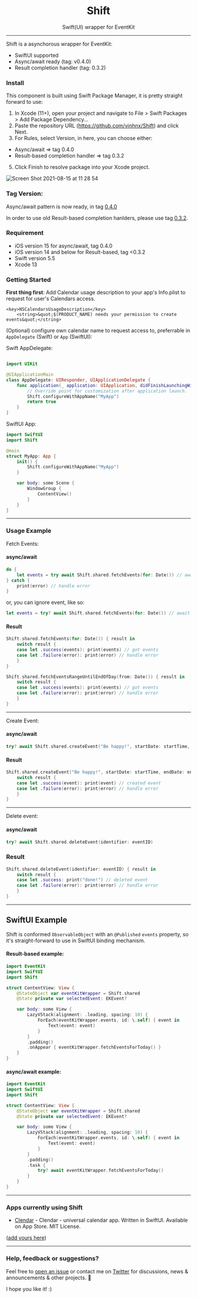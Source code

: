<h1 align="center">Shift</h1>
<p align="center">Swift(UI) wrapper for EventKit</p>

---

Shift is a asynchorous wrapper for EventKit:
+ SwiftUI supported
+ Async/await ready (tag: v0.4.0)
+ Result completion handler (tag: 0.3.2)

### Install

This component is built using Swift Package Manager, it is pretty straight forward to use:

1. In Xcode (11+), open your project and navigate to File > Swift Packages > Add Package Dependency...
2. Paste the repository URL (https://github.com/vinhnx/Shift) and click Next.
3. For Rules, select Version, in here, you can choose either:
  + Async/await => tag 0.4.0
  + Result-based completion handler => tag 0.3.2
5. Click Finish to resolve package into your Xcode project.

![Screen Shot 2021-08-15 at 11 28 54](https://user-images.githubusercontent.com/1097578/129467248-0ceac3c8-56f1-4a67-887f-538283121508.png)

### Tag Version:

Async/await pattern is now ready, in tag [0.4.0](https://github.com/vinhnx/Shift/releases/tag/0.4.0)

In order to use old Result-based completion hanlders, please use tag [0.3.2](https://github.com/vinhnx/Shift/releases/tag/0.3.2).

### Requirement

+ iOS version 15 for async/await, tag 0.4.0
+ iOS version 14 and below for Result-based, tag <0.3.2
+ Swift version 5.5
+ Xcode 13

### Getting Started

**First thing first**: Add Calendar usage description to your app's Info.plist to request for user's Calendars access.

```
<key>NSCalendarsUsageDescription</key>
	<string>&quot;$(PRODUCT_NAME) needs your permission to create events&quot;</string>
```

(Optional) configure own calendar name to request access to, preferrable in `AppDelegate` (Swift) or `App` (SwiftUI):

Swift AppDelegate:

```swift

import UIKit

@UIApplicationMain
class AppDelegate: UIResponder, UIApplicationDelegate {
    func application(_ application: UIApplication, didFinishLaunchingWithOptions launchOptions: [UIApplication.LaunchOptionsKey: Any]?) -> Bool {
        // Override point for customization after application launch.
        Shift.configureWithAppName("MyApp")
        return true
    }
}
```

SwiftUI App:

```swift
import SwiftUI
import Shift

@main
struct MyApp: App {
    init() {
        Shift.configureWithAppName("MyApp")
    }

    var body: some Scene {
        WindowGroup {
            ContentView()
        }
    }
}
```

---

### Usage Example

Fetch Events:

#### async/await

```swift
do {
    let events = try await Shift.shared.fetchEvents(for: Date()) // await for events fetching
} catch {
    print(error) // handle error
}
```

or, you can ignore event, like so:
```swift
let events = try? await Shift.shared.fetchEvents(for: Date()) // await for events fetching
```

#### Result

```swift
Shift.shared.fetchEvents(for: Date()) { result in
	switch result {
	case let .success(events): print(events) // got events
	case let .failure(error): print(error) // handle error
	}
}
```

```swift
Shift.shared.fetchEventsRangeUntilEndOfDay(from: Date()) { result in
    switch result {
	case let .success(events): print(events) // got events
	case let .failure(error): print(error) // handle error
	}
}
```

---

Create Event:

#### async/await

```swift
try? await Shift.shared.createEvent("Be happy!", startDate: startTime, endDate: endTime)
```

#### Result

```swift
Shift.shared.createEvent("Be happy!", startDate: startTime, endDate: endTime) { result in
	switch result {
	case let .success(event): print(event) // created event
	case let .failure(error): print(error) // handle error
	}
}
```

---

Delete event:

#### async/await

```swift
try? await Shift.shared.deleteEvent(identifier: eventID)
```

### Result

```swift
Shift.shared.deleteEvent(identifier: eventID) { result in
	switch result {
	case let .success: print("done!") // deleted event
	case let .failure(error): print(error) // handle error
	}
}
```

---

## SwiftUI Example

Shift is conformed `ObservableObject` with an `@Published` `events` property, so it's straight-forward to use in SwiftUI binding mechanism.

#### Result-based example:

```swift
import EventKit
import SwiftUI
import Shift

struct ContentView: View {
    @StateObject var eventKitWrapper = Shift.shared
    @State private var selectedEvent: EKEvent?

    var body: some View {
        LazyVStack(alignment: .leading, spacing: 10) {
            ForEach(eventKitWrapper.events, id: \.self) { event in
                Text(event: event)
            }
        }
        .padding()
        .onAppear { eventKitWrapper.fetchEventsForToday() }
    }
}
```

#### async/await example:

```swift
import EventKit
import SwiftUI
import Shift

struct ContentView: View {
    @StateObject var eventKitWrapper = Shift.shared
    @State private var selectedEvent: EKEvent?

    var body: some View {
        LazyVStack(alignment: .leading, spacing: 10) {
            ForEach(eventKitWrapper.events, id: \.self) { event in
                Text(event: event)
            }
        }
        .padding()
        .task { 
            try? await eventKitWrapper.fetchEventsForToday() 
        }
    }
}
```

---

### Apps currently using Shift

+ [Clendar](https://github.com/vinhnx/Clendar) - Clendar - universal calendar app. Written in SwiftUI. Available on App Store. MIT License.

([add yours here](https://github.com/vinhnx/Shift/pulls))

---

### Help, feedback or suggestions?

Feel free to [open an issue](https://github.com/vinhnx/Shift/issues) or contact me on [Twitter](https://twitter.com/@vinhnx) for discussions, news & announcements & other projects. 🚀

I hope you like it! :)
